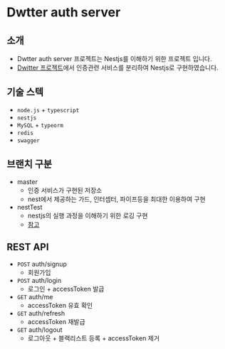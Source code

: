 # Dwtter auth server 

## 소개
- Dwtter auth server 프로젝트는 Nestjs를 이해하기 위한 프로젝트 입니다.
- [Dwitter 프로젝트](https://github.com/dbwogus94/dreamCodeing-node/tree/master/dreamCodeing/projects/Dwitter/server/src)에서 인증관련 서비스를 분리하여 Nestjs로 구현하였습니다. 

## 기술 스텍
- <code>node.js</code> + <code>typescript</code>
- <code>nestjs</code>
- <code>MySQL</code> + <code>typeorm</code>
- <code>redis</code>
- <code>swagger</code>

## 브랜치 구분
- master
  - 인증 서비스가 구현된 저장소
  - nest에서 제공하는 가드, 인터셉터, 파이프등을 최대한 이용하여 구현
- nestTest
  - nestjs의 실행 과정을 이해하기 위한 로깅 구현
  - [참고](https://www.notion.so/jaehyun0119/nestjs-Providers-f36291bb35ca4b4eb0c42092c86e5366)


## REST API
- <code>POST</code> auth/signup
  - 회원가입
- <code>POST</code> auth/login
  - 로그인 + accessToken 발급
- <code>GET</code> auth/me
  - accessToken 유효 확인
- <code>GET</code> auth/refresh
  - accessToken 재발급
- <code>GET</code> auth/logout
  - 로그아웃 + 블랙리스트 등록 + accessToken 제거
